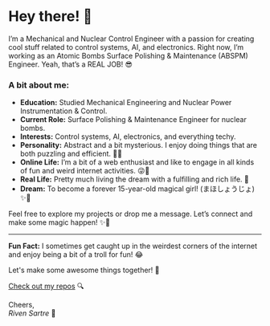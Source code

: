 # Hey there! 👋

I’m a Mechanical and Nuclear Control Engineer with a passion for creating cool stuff related to control systems, AI, and electronics. Right now, I’m working as an Atomic Bombs Surface Polishing & Maintenance (ABSPM) Engineer. Yeah, that’s a REAL JOB! 😎

### A bit about me:
- **Education:** Studied Mechanical Engineering and Nuclear Power Instrumentation & Control.
- **Current Role:** Surface Polishing & Maintenance Engineer for nuclear bombs.
- **Interests:** Control systems, AI, electronics, and everything techy.
- **Personality:** Abstract and a bit mysterious. I enjoy doing things that are both puzzling and efficient. 🤔💡
- **Online Life:** I’m a bit of a web enthusiast and like to engage in all kinds of fun and weird internet activities. 😜🎉
- **Real Life:** Pretty much living the dream with a fulfilling and rich life. 🌟
- **Dream:** To become a forever 15-year-old magical girl! (まほしょうじょ) ✨🌈

Feel free to explore my projects or drop me a message. Let’s connect and make some magic happen! ✨🚀

---

**Fun Fact:** I sometimes get caught up in the weirdest corners of the internet and enjoy being a bit of a troll for fun! 😂

Let's make some awesome things together! 🤝

[Check out my repos](https://github.com/rivensartre) 🔍

Cheers,  
*Riven Sartre* 👑
